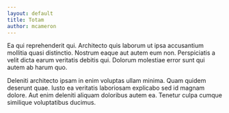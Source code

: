 ```yaml
---
layout: default
title: Totam
author: mcameron
---
```


Ea qui reprehenderit qui. Architecto quis laborum ut ipsa accusantium mollitia quasi distinctio. Nostrum eaque aut autem eum non. Perspiciatis a velit dicta earum veritatis debitis qui. Dolorum molestiae error sunt qui autem ab harum quo.

Deleniti architecto ipsam in enim voluptas ullam minima. Quam quidem deserunt quae. Iusto ea veritatis laboriosam explicabo sed id magnam dolore. Aut enim deleniti aliquam doloribus autem ea. Tenetur culpa cumque similique voluptatibus ducimus.
